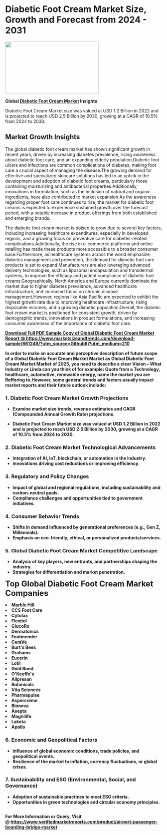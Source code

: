 <H1>Diabetic Foot Cream Market Size, Growth and Forecast from 2024 - 2031</H1><img class="aligncenter size-medium wp-image-584254" src="https://thirdeyenews.in/wp-content/uploads/2024/09/Global-Market-Research-300x168.jpeg" alt="" width="300" height="168" /><p><strong>Global&nbsp;<a href="https://www.marketsizeandtrends.com/download-sample/661246/?utm_source=Github8j?utm_medium=210">Diabetic Foot Cream Market</a> Insights</strong></p><p>Diabetic Foot Cream Market size was valued at USD 1.2 Billion in 2022 and is projected to reach USD 2.5 Billion by 2030, growing at a CAGR of 10.5% from 2024 to 2030.</p><p><h2>Market Growth Insights</h2> <p>The global diabetic foot cream market has shown significant growth in recent years, driven by increasing diabetes prevalence, rising awareness about diabetic foot care, and an expanding elderly population.Diabetic foot ulcers and infections are common complications of diabetes, making foot care a crucial aspect of managing the disease.The growing demand for effective and specialized skincare solutions has led to an uptick in the development and adoption of diabetic foot creams, particularly those containing moisturizing and antibacterial properties.Additionally, innovations in formulation, such as the inclusion of natural and organic ingredients, have also contributed to market expansion.As the awareness regarding proper foot care continues to rise, the market for diabetic foot creams is expected to experience sustained growth over the forecast period, with a notable increase in product offerings from both established and emerging brands.</p> <p><strong><a href="#"></a></strong></p> <p>The diabetic foot cream market is poised to grow due to several key factors, including increasing healthcare expenditures, especially in developed regions, and a growing focus on preventive care for diabetes-related complications.Additionally, the rise in e-commerce platforms and online retailing has made these products more accessible to a broader consumer base.Furthermore, as healthcare systems across the world emphasize diabetes management and prevention, the demand for diabetic foot care products is set to expand.Manufacturers are also leveraging advanced delivery technologies, such as liposomal encapsulation and transdermal systems, to improve the efficacy and patient compliance of diabetic foot creams.Geographically, North America and Europe currently dominate the market due to higher diabetes prevalence, advanced healthcare infrastructure, and increased focus on chronic disease management.However, regions like Asia Pacific are expected to exhibit the highest growth rate due to improving healthcare infrastructure, rising disposable incomes, and a growing diabetic population.Overall, the diabetic foot cream market is positioned for consistent growth, driven by demographic trends, innovations in product formulations, and increasing consumer awareness of the importance of diabetic foot care.</p> <p><strong><a href="#"></p><p><span class=""><strong>Download Full PDF Sample Copy of Global Diabetic Foot Cream Market Report</strong> @ <a href="https://www.marketsizeandtrends.com/download-sample/661246/?utm_source=Github8j?utm_medium=210" target="_blank">https://www.marketsizeandtrends.com/download-sample/661246/?utm_source=Github8j?utm_medium=210</a></span></p><p>In order to make an accurate and perceptive description of future scope of a Global&nbsp;Diabetic Foot Cream Market Market as Global&nbsp;Diabetic Foot Cream Market Market of 2025, you need to describe a clear Vision &ndash; What Industry or Linda can you think of for example: Quote from a Technology, healthcare, automotive, renewable energy, name the market you are Reffering to.However, some general trends and factors usually impact market reports and their future outlook include:</p><h3>1.&nbsp;<strong>Diabetic Foot Cream Market Growth Projections</strong></h3><ul><li>Examine market size trends, revenue estimates and CAGR (Compounded Annual Growth Rate) projections.</li><li><p>Diabetic Foot Cream Market size was valued at USD 1.2 Billion in 2022 and is projected to reach USD 2.5 Billion by 2030, growing at a CAGR of 10.5% from 2024 to 2030.</p></li></ul><h3>2.&nbsp;<strong>Diabetic Foot Cream Market Technological Advancements</strong></h3><ul><li>Integration of AI, IoT, blockchain, or automation in the industry.</li><li>Innovations driving cost reductions or improving efficiency.</li></ul><h3>3.&nbsp;<strong>Regulatory and Policy Changes</strong></h3><ul><li>Impact of global and regional regulations, including sustainability and carbon-neutral goals.</li><li>Compliance challenges and opportunities tied to government initiatives.</li></ul><h3>4.&nbsp;<strong>Consumer Behavior Trends</strong></h3><ul><li>Shifts in demand influenced by generational preferences (e.g., Gen Z, Millennials).</li><li>Emphasis on eco-friendly, ethical, or personalized products/services.</li></ul><h3>5.&nbsp;<strong>Global Diabetic Foot Cream Market Competitive Landscape</strong></h3><ul><li>Analysis of key players, new entrants, and partnerships shaping the industry.</li><li>Strategies for differentiation and market penetration.</li></ul><p data-pm-slice="1 1 []"><span style="color: inherit; font-family: inherit; font-size: 25px;">Top Global Diabetic Foot Cream Market Companies</span></p><div class="" data-test-id=""><p><li>Marble Hill</li><li> CCS Foot Care</li><li> Cytolax</li><li> Flexitol</li><li> GlucoRx</li><li> Dermatonics</li><li> Footmender</li><li> CeraVe</li><li> Burt's Bees</li><li> Grahams</li><li> Eucerin</li><li> Lotil</li><li> Gold Bond</li><li> O'Keeffe's</li><li> Allpresan</li><li> Botanicals</li><li> Vita Sciences</li><li> Pharmapulse</li><li> Aspercreme</li><li> Bionova</li><li> Asepta</li><li> Magnilife</li><li> Lakota</li><li> Apollo</li></p></div><h3>6.&nbsp;<strong>Economic and Geopolitical Factors</strong></h3><ul><li>Influence of global economic conditions, trade policies, and geopolitical events.</li><li>Resilience of the market to inflation, currency fluctuations, or global crises.</li></ul><h3>7.&nbsp;<strong>Sustainability and ESG (Environmental, Social, and Governance)</strong></h3><ul><li>Adoption of sustainable practices to meet ESG criteria.</li><li>Opportunities in green technologies and circular economy principles.</li></ul><h2><strong style="font-size: 14px;">For More Information or Query, Visit @&nbsp;</strong><a style="background-color: #ffffff; font-size: 14px;" href="https://www.marketsizeandtrends.com/report/diabetic-foot-cream-market/" target="_blank">https://www.verifiedmarketreports.com/product/airport-passenger-boarding-bridge-market</a></h2>